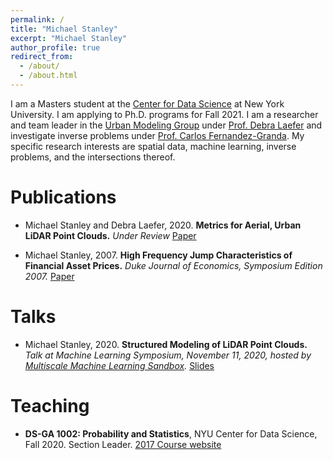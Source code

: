 ```yaml
---
permalink: /
title: "Michael Stanley"
excerpt: "Michael Stanley"
author_profile: true
redirect_from: 
  - /about/
  - /about.html
---
```


I am a Masters student at the [Center for Data Science](https://cds.nyu.edu/about/) at New York University. I am applying to Ph.D. programs for Fall 2021. I am a researcher and team leader in the [Urban Modeling Group](https://wp.nyu.edu/urbanmodeling/) under [Prof. Debra Laefer](https://engineering.nyu.edu/faculty/debra-laefer) and investigate inverse problems under [Prof. Carlos Fernandez-Granda](https://cims.nyu.edu/~cfgranda/). My specific research interests are spatial data, machine learning, inverse problems, and the intersections thereof.

Publications
======
+ Michael Stanley and Debra Laefer, 2020. **Metrics for Aerial, Urban LiDAR Point Clouds.** *Under Review*
[Paper](https://arxiv.org/abs/2010.09951)

+ Michael Stanley, 2007. **High Frequency Jump Characteristics of Financial Asset Prices.** *Duke Journal of Economics, Symposium Edition 2007.*
[Paper](https://sites.duke.edu/djepapers/files/2016/10/Stanley.pdf)

Talks
======
+ Michael Stanley, 2020. **Structured Modeling of LiDAR Point Clouds.** *Talk at Machine Learning Symposium, November 11, 2020, hosted by [Multiscale Machine Learning Sandbox](https://multiscale-sandbox.github.io/).*
[Slides](https://mihamerstan.github.io/files/Structured_modeling_of_LiDAR_point_clouds.pdf)

Teaching
======
+ **DS-GA 1002: Probability and Statistics**, NYU Center for Data Science, Fall 2020. Section Leader.
[2017 Course website](https://cims.nyu.edu/~cfgranda/pages/DSGA1002_fall17/index.html)


